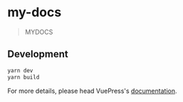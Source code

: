 ﻿
# my-docs

> MYDOCS

## Development

```bash
yarn dev
yarn build
```

For more details, please head VuePress's [documentation](https://v1.vuepress.vuejs.org/).


